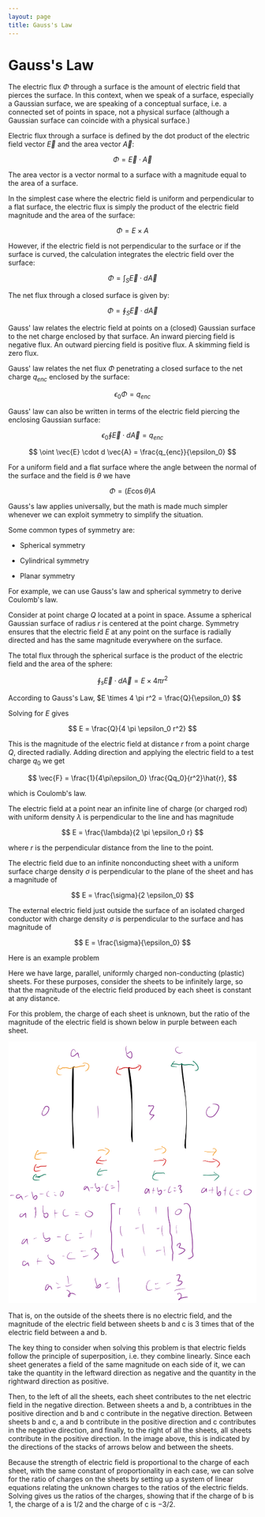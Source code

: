 ```yaml
---
layout: page
title: Gauss's Law
---
```


# Gauss's Law

The electric flux $\Phi$ through a surface is the amount of electric field that pierces the surface. In this context, when we speak of a surface, especially a Gaussian surface, we are speaking of a conceptual surface, i.e. a connected set of points in space, not a physical surface (although a Gaussian surface can coincide with a physical surface.) 

Electric flux through a surface is defined by the dot product of the electric field vector $\vec{E}$ and the area vector $\vec{A}$:

$$ \Phi = \vec{E} \cdot \vec{A} $$

The area vector is a vector normal to a surface with a magnitude equal to the area of a surface.

In the simplest case where the electric field is uniform and perpendicular to a flat surface, the electric flux is simply the product of the electric field magnitude and the area of the surface:

$$ \Phi = E \times A $$

However, if the electric field is not perpendicular to the surface or if the surface is curved, the calculation integrates the electric field over the surface:

$$ \Phi = \int_S \vec{E} \cdot d \vec{A} $$

The net flux through a closed surface is given by:

$$ \Phi = \oint_S \vec{E} \cdot d \vec{A} $$

Gauss' law relates the electric field at points on a (closed) Gaussian surface to the net charge enclosed by that surface. An inward piercing field is negative flux. An outward piercing field is positive flux. A skimming field is zero flux.

Gauss' law relates the net flux $\Phi$ penetrating a closed surface to the net charge $q_{enc}$ enclosed by the surface:

$$ \epsilon_0 \Phi = q_{enc} $$

Gauss' law can also be written in terms of the electric field piercing the enclosing Gaussian surface:

$$ \epsilon_0 \oint \vec{E} \cdot d \vec{A} = q_{enc} $$ 

$$ \oint \vec{E} \cdot d \vec{A} = \frac{q_{enc}}{\epsilon_0} $$ 

For a uniform field and a flat surface where the angle between the normal of the surface and the field is $\theta$ we have

$$ \Phi = (E\cos\theta)A $$

Gauss's law applies universally, but the math is made much simpler whenever we can exploit symmetry to simplify the situation.

Some common types of symmetry are:

* Spherical symmetry

* Cylindrical symmetry

* Planar symmetry

For example, we can use Gauss's law and spherical symmetry to derive Coulomb's law.

Consider at point charge $Q$ located at a point in space. Assume a spherical Gaussian surface of radius $r$ is centered at the point charge. Symmetry ensures that the electric field $E$ at any point on the surface is radially directed and has the same magnitude everywhere on the surface.

The total flux through the spherical surface is the product of the electric field and the area of the sphere:

$$ \oint_s \vec{E} \cdot d\vec{A} = E \times 4 \pi r^2 $$

According to Gauss's Law, $E \times 4 \pi r^2 = \frac{Q}{\epsilon_0} $$

Solving for $E$ gives

$$ E = \frac{Q}{4 \pi \epsilon_0 r^2} $$

This is the magnitude of the electric field at distance $r$ from a point charge $Q$, directed radially. Adding direction and applying the electric field to a test charge $q_0$ we get

$$ \vec{F} = \frac{1}{4\pi\epsilon_0} \frac{Qq_0}{r^2}\hat{r}, $$

which is Coulomb's law.

The electric field at a point near an infinite line of charge (or charged rod) with uniform density $\lambda$ is perpendicular to the line and has magnitude

$$ E = \frac{\lambda}{2 \pi \epsilon_0 r} $$

where $r$ is the perpendicular distance from the line to the point.

The electric field due to an infinite nonconducting sheet with a uniform surface charge density $\sigma$ is perpendicular to the plane of the sheet and has a magnitude of

$$ E = \frac{\sigma}{2 \epsilon_0} $$

The external electric field just outside the surface of an isolated charged conductor with charge density $\sigma$ is perpendicular to the surface and has magnitude of

$$ E = \frac{\sigma}{\epsilon_0} $$

Here is an example problem

Here we have large, parallel, uniformly charged non-conducting (plastic) sheets. For these purposes, consider the sheets to be infinitely large, so that the magnitude of the electric field produced by each sheet is constant at any distance.

For this problem, the charge of each sheet is unknown, but the ratio of the magnitude of the electric field is shown below in purple between each sheet.

![Charged Sheets](sheets.png)


That is, on the outside of the sheets there is no electric field, and the magnitude of the electric field between sheets b and c is 3 times that of the electric field between a and b.

The key thing to consider when solving this problem is that electric fields follow the principle of superposition, i.e. they combine linearly. Since each sheet generates a field of the same magnitude on each side of it, we can take the quantity in the leftward direction as negative and the quantity in the rightward direction as positive.

Then, to the left of all the sheets, each sheet contributes to the net electric field in the negative direction. Between sheets a and b, a contribtues in the positive direction and b and c contribute in the negative direction. Between sheets b and c, a and b contribute in the positive direction and c contributes in the negative direction, and finally, to the right of all the sheets, all sheets contribute in the positive direction. In the image above, this is indicated by the directions of the stacks of arrows below and between the sheets.

Because the strength of electric field is proportional to the charge of each sheet, with the same constant of proportionality in each case, we can solve for the ratio of charges on the sheets by setting up a system of linear equations relating the unknown charges to the ratios of the electric fields. Solving gives us the ratios of the charges, showing that if the charge of b is $1$, the charge of a is $1/2$ and the charge of c is $-3/2$.
